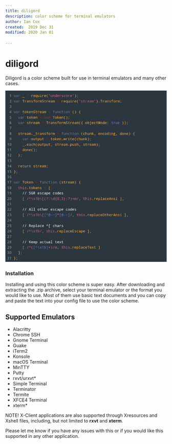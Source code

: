 ```yaml
---
title: diligord
description: color scheme for terminal emulators
author: Ian Cox
created:  2019 Dec 31
modified: 2020 Jan 01

---
```


# diligord

Diligord is a color scheme built for use in terminal emulators and many other cases.

![diligord](DiligordExample.png)

### Installation
Installing and using this color scheme is super easy. After downloading and extracting the .zip archive, select
your terminal emulator or the format you would like to use. Most of them use basic text documents and you can
copy and paste the text into your config file to use the color scheme.

## Supported Emulators
* Alacritty
* Chrome SSH
* Gnome Terminal
* Guake
* iTerm2
* Konsole
* macOS Terminal
* MinTTY
* Putty
* rxvt/urxvt*
* Simple Terminal
* Terminator
* Termite
* XFCE4 Terminal
* xterm*
  
NOTE! X-Client applications are also supported through Xresources and Xshell files, including, 
but not limited to **rxvt** and **xterm**.

Please let me know if you have any issues with this or if you would like this supported in any other application.
